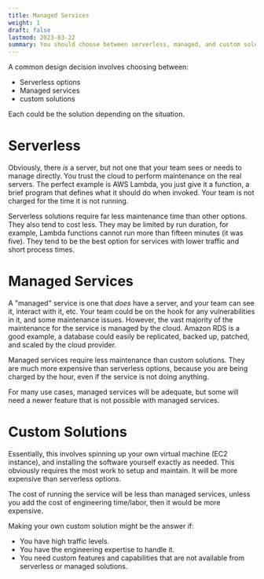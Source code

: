 ```yaml
---
title: Managed Services
weight: 1
draft: false
lastmod: 2023-03-22
summary: You should choose between serverless, managed, and custom solutions depending on your system's usage.
---
```


A common design decision involves choosing between:
* Serverless options
* Managed services
* custom solutions

Each could be the solution depending on the situation.

# Serverless

Obviously, there *is* a server, but not one that your team sees or needs to 
manage directly.  You trust the cloud to perform maintenance on the real servers.
The perfect example is AWS Lambda, you just give it a function, a brief program
that defines what it should do when invoked.  Your team is not charged for the 
time it is not running.

Serverless solutions require far less maintenance time than other options.
They also tend to cost less.  They may be limited by run duration, for example,
Lambda functions cannot run more than fifteen minutes (it was five).
They tend to be the best option for services with lower traffic and short
process times.

# Managed Services

A "managed" service is one that *does* have a server, and your team can see it, 
interact with it, etc.  Your team could be on the hook for any vulnerabilities in it,
and some maintenance issues.  However, the vast majority of the maintenance
for the service is managed by the cloud.  Amazon RDS is a good example, a database
could easily be replicated, backed up, patched, and scaled by the cloud provider.

Managed services require less maintenance than custom solutions.  They are much
more expensive than serverless options, because you are being charged by the hour,
even if the service is not doing anything.

For many use cases, managed services will be adequate, but some will need 
a newer feature that is not possible with managed services.

# Custom Solutions

Essentially, this involves spinning up your own virtual machine (EC2 instance),
and installing the software yourself exactly as needed.  This obviously 
requires the most work to setup and maintain.  It will be more expensive
than serverless options.

The cost of running the service will be less than managed services, unless
you add the cost of engineering time/labor, then it would be more expensive.

Making your own custom solution might be the answer if:
* You have high traffic levels.
* You have the engineering expertise to handle it.
* You need custom features and capabilities that are not available from 
  serverless or managed solutions.
